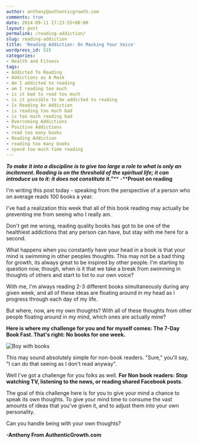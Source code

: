 ```yaml
---
author: anthony@authenticgrowth.com
comments: true
date: 2014-09-11 17:23:55+00:00
layout: post
permalink: /reading-addiction/
slug: reading-addiction
title: 'Reading Addiction: On Masking Your Voice'
wordpress_id: 515
categories:
- Health and Fitness
tags:
- Addicted To Reading
- Addictions as A Mask
- Am I addicted to reading
- am I reading too much
- is it bad to read too much
- is it possible to be addicted to reading
- Is Reading An Addiction
- is reading too much bad
- is too much reading bad
- Overcoming Addictions
- Positive Addictions
- read too many books
- Reading Addiction
- reading too many books
- spend too much time reading
---
```


_**To make it into a discipline is to give too large a role to what is only an incitement. Reading is on the threshold of the spiritual life; it can introduce us to it: it does not constitute it.”**_** -****Proust on reading**

I'm writing this post today - speaking from the perspective of a person who on average reads 100 books a year.

I've had a realization this week that all of this book reading may actually be preventing me from seeing who I really am.

Don't get me wrong, reading quality books has got to be one of the healthiest addictions that any person can have, but stay with me here for a second.

What happens when you constantly have your head in a book is that your mind is swimming in other peoples thoughts. This may not be a bad thing for growth, its always great to be inspired by other people. I'm starting to question now, though, when is it that we take a break from swimming in thoughts of others and start to list to our own voice?

With me, I'm always reading 2-3 different books simultaneously during any given week, and all of these ideas are floating around in my head as I progress through each day of my life.

But where, now, are my own thoughts? With all of these thoughts from other people floating around in my mind, which ones are actually mine?

**Here is where my challenge for you and for myself comes: The 7-Day Book Fast. That's right: No books for one week.**

![Boy with books](http://www.authenticgrowth.com/wp-content/uploads/2014/09/books.jpg)

This may sound absolutely simple for non-book readers. "Sure," you'll say, "I can do that seeing as I don't read anyway".

Well I've got a challenge for you folks as well. **For Non book readers: Stop watching TV, listening to the news, or reading shared Facebook posts**.

The goal of this challenge here is for you to give your mind a chance to speak its own thoughts. To give your mind time to consume the vast amounts of ideas that you've given it, and to adjust them into your own personality.

Can you handle being with your own thoughts?

**-Anthony From AuthenticGrowth.com**
